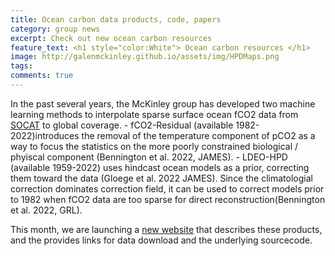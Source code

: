 ```yaml
---
title: Ocean carbon data products, code, papers
category: group news
excerpt: Check out new ocean carbon resources
feature_text: <h1 style="color:White"> Ocean carbon resources </h1>
image: http://galenmckinley.github.io/assets/img/HPDMaps.png
tags: 
comments: true
---
```


In the past several years, the McKinley group has developed two machine learning methods to interpolate sparse surface ocean fCO2 data from [SOCAT](https://socat.info) to global coverage. 
	- fCO2-Residual (available 1982-2022)introduces the removal of the temperature component of pCO2 as a way to focus the statistics on the more poorly constrained biological / phyiscal component (Bennington et al. 2022, JAMES).
	- LDEO-HPD (available 1959-2022) uses hindcast ocean models as a prior, correcting them toward the data (Gloege et al. 2022 JAMES). Since the climatologial correction dominates correction field, it can be used to correct models prior to 1982 when fCO2 data are too sparse for direct reconstruction(Bennington et al. 2022, GRL).

This month, we are launching a [new website](https://oceancarbon.ldeo.columbia.edu) that describes these products, and the provides links for data download and the underlying sourcecode. 
